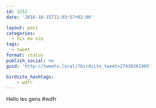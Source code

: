 ```yaml
---
id: 1252
date: '2010-10-15T11:03:57+02:00'

layout: post
categories:
  - Vis ma vie
tags:
  - tweet
format: status
publish_social: no
guid: 'http://tweets.local/?birdsite_tweet=27430261965'

birdsite_hashtags:
    - wdfr
---
```


Hello les gens #wdfr